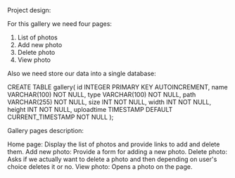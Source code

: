 Project design:

For this gallery we need four pages:
1. List of photos
2. Add new photo
3. Delete photo
4. View photo

Also we need store our data into a single database:

CREATE TABLE gallery(
    id INTEGER PRIMARY KEY AUTOINCREMENT,
    name VARCHAR(100) NOT NULL,
    type VARCHAR(100) NOT NULL,
    path VARCHAR(255) NOT NULL,
    size INT NOT NULL,
    width INT NOT NULL,
    height INT NOT NULL,
    uploadtime TIMESTAMP DEFAULT CURRENT_TIMESTAMP NOT NULL
);

Gallery pages description:

Home page: Display the list of photos and provide links to add and delete them.
Add new photo: Provide a form for adding a new photo.
Delete photo: Asks if we actually want to delete a photo and then depending on user's choice deletes it or no.
View photo: Opens a photo on the page.
